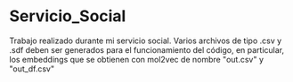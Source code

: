 ﻿# Servicio_Social

Trabajo realizado durante mi servicio social. Varios archivos de tipo .csv y .sdf deben ser generados para el funcionamiento del código, en particular, los embeddings que se obtienen con mol2vec de nombre "out.csv" y "out_df.csv"
